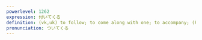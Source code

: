 ```yaml
---
powerlevel: 1262
expression: 付いてくる
definition: (vk,uk) to follow; to come along with one; to accompany; (P)
pronunciation: ついてくる
---
```


